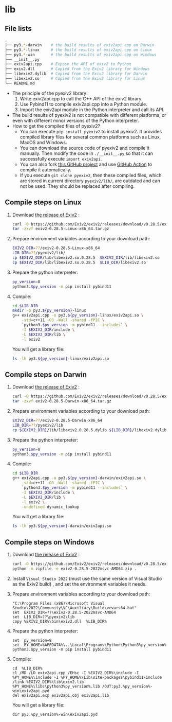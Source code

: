 # lib

## File lists

```sh
.
├── py3.*-darwin    # the build results of exiv2api.cpp on Darwin
├── py3.*-linux     # the build results of exiv2api.cpp on Linux
├── py3.*-win       # the build results of exiv2api.cpp on Windows
├── __init__.py
├── exiv2api.cpp    # Expose the API of exiv2 to Python
├── exiv2.dll       # Copied from the Exiv2 library for Windows
├── libexiv2.dylib  # Copied from the Exiv2 library for Darwin
├── libexiv2.so     # Copied from the Exiv2 library for Linux
└── README.md
```
- The principle of the pyexiv2 library:
  1. Write exiv2api.cpp to call the C++ API of the exiv2 library.
  2. Use Pybind11 to compile exiv2api.cpp into a Python module.
  3. Import the exiv2api module in the Python interpreter and call its API.
- The build results of pyexiv2 is not compatible with different platforms, or even with different minor versions of the Python interpreter.
- How to get the compiled files of pyexiv2?
  - You can execute `pip install pyexiv2` to install pyexiv2. It provides compiled library files for several common platforms such as Linux, MacOS and Windows.
  - You can download the source code of pyexiv2 and compile it manually. Then modify the code in `./__init__.py` so that it can successfully execute `import exiv2api`.
  - You can also fork [this GitHub project](https://github.com/LeoHsiao1/pyexiv2) and use [GitHub Action](https://github.com/LeoHsiao1/pyexiv2/blob/master/.github/workflows/build.yml) to compile it automatically.
  - If you execute `git clone pyexiv2`, then these compiled files, which are stored in current directory `pyexiv2/lib/`, are outdated and can not be used. They should be replaced after compiling.

## Compile steps on Linux

1. Download [the release of Exiv2](https://github.com/Exiv2/exiv2/releases/tag/v0.28.5) :
    ```sh
    curl -O https://github.com/Exiv2/exiv2/releases/download/v0.28.5/exiv2-0.28.5-Linux-x86_64.tar.gz
    tar -zxvf exiv2-0.28.5-Linux-x86_64.tar.gz
    ```

2. Prepare environment variables according to your download path:
    ```sh
    EXIV2_DIR=??/exiv2-0.28.5-Linux-x86_64
    LIB_DIR=??/pyexiv2/lib/
    cp $EXIV2_DIR/lib/libexiv2.so.0.28.5  $EXIV2_DIR/lib/libexiv2.so
    cp $EXIV2_DIR/lib/libexiv2.so.0.28.5  $LIB_DIR/libexiv2.so
    ```

3. Prepare the python interpreter:
    ```sh
    py_version=8
    python3.$py_version -m pip install pybind11
    ```

4. Compile:
    ```sh
    cd $LIB_DIR
    mkdir -p py3.${py_version}-linux
    g++ exiv2api.cpp -o py3.${py_version}-linux/exiv2api.so \
        -std=c++11 -O3 -Wall -shared -fPIC \
        `python3.$py_version -m pybind11 --includes` \
        -I $EXIV2_DIR/include \
        -L $EXIV2_DIR/lib \
        -l exiv2
    ```
    You will get a library file:
    ```sh
    ls -lh py3.${py_version}-linux/exiv2api.so
    ```

## Compile steps on Darwin

1. Download [the release of Exiv2](https://github.com/Exiv2/exiv2/releases/tag/v0.28.5) :
    ```sh
    curl -O https://github.com/Exiv2/exiv2/releases/download/v0.28.5/exiv2-0.28.5-Darwin-x86_64.tar.gz
    tar -zxvf exiv2-0.28.5-Darwin-x86_64.tar.gz
    ```

2. Prepare environment variables according to your download path:
    ```sh
    EXIV2_DIR=??/exiv2-0.28.5-Darwin-x86_64
    LIB_DIR=??/pyexiv2/lib
    cp ${EXIV2_DIR}/lib/libexiv2.0.28.5.dylib ${LIB_DIR}/libexiv2.dylib
    ```

3. Prepare the python interpreter:
    ```sh
    py_version=8
    python3.$py_version -m pip install pybind11
    ```

4. Compile:
    ```sh
    cd $LIB_DIR
    g++ exiv2api.cpp -o py3.${py_version}-darwin/exiv2api.so \
        -std=c++11 -O3 -Wall -shared -fPIC \
        `python3.$py_version -m pybind11 --includes` \
        -I $EXIV2_DIR/include \
        -L $EXIV2_DIR/lib \
        -l exiv2 \
        -undefined dynamic_lookup
    ```
    You will get a library file:
    ```sh
    ls -lh py3.${py_version}-darwin/exiv2api.so
    ```

## Compile steps on Windows

1. Download [the release of Exiv2](https://github.com/Exiv2/exiv2/releases/tag/v0.28.5) :
    ```sh
    curl -O https://github.com/Exiv2/exiv2/releases/download/v0.28.5/exiv2-0.28.5-2022msvc-AMD64.zip
    python -m zipfile -e exiv2-0.28.5-2022msvc-AMD64.zip .
    ```

2. Install `Visual Studio 2022` (must use the same version of Visual Studio as the Exiv2 build) , and set the environment variables it needs.

3. Prepare environment variables according to your download path:
    ```batch
    "C:\Program Files (x86)\Microsoft Visual Studio\2022\Community\VC\Auxiliary\Build\vcvars64.bat"
    set  EXIV2_DIR=??\exiv2-0.28.5-2022msvc-AMD64
    set  LIB_DIR=??\pyexiv2\lib
    copy %EXIV2_DIR%\bin\exiv2.dll  %LIB_DIR%
    ```

4. Prepare the python interpreter:
    ```batch
    set  py_version=8
    set  PY_HOME=%APPDATA%\..\Local\Programs\Python\Python3%py_version%
    python3.$py_version -m pip install pybind11
    ```

5. Compile:
    ```batch
    cd  %LIB_DIR%
    cl /MD /LD exiv2api.cpp /EHsc -I %EXIV2_DIR%\include -I %PY_HOME%\include -I %PY_HOME%\Lib\site-packages\pybind11\include /link %EXIV2_DIR%\lib\exiv2.lib %PY_HOME%\libs\python3%py_version%.lib /OUT:py3.%py_version%-win\exiv2api.pyd
    del exiv2api.exp exiv2api.obj exiv2api.lib
    ```
    You will get a library file:
    ```batch
    dir py3.%py_version%-win\exiv2api.pyd
    ```
